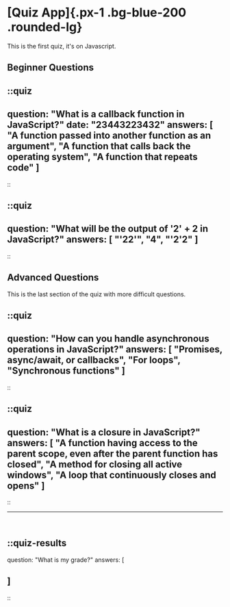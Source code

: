 # [Quiz App]{.px-1 .bg-blue-200 .rounded-lg}

This is the first quiz, it's on Javascript.

## Beginner Questions

::quiz
---
question: "What is a callback function in JavaScript?"
date: "23443223432"
answers: [
  "A function passed into another function as an argument",
  "A function that calls back the operating system",
  "A function that repeats code"
]
---
::

::quiz
---
question: "What will be the output of '2' + 2 in JavaScript?"
answers: [
  "'22'",
  "4",
  "'2'2"
]
---
::

## Advanced Questions

This is the last section of the quiz with more difficult questions.

::quiz
---
question: "How can you handle asynchronous operations in JavaScript?"
answers: [
  "Promises, async/await, or callbacks",
  "For loops",
  "Synchronous functions"
]
---
::

::quiz
---
question: "What is a closure in JavaScript?"
answers: [
  "A function having access to the parent scope, even after the parent function has closed",
  "A method for closing all active windows",
  "A loop that continuously closes and opens"
]
---
::

<!-- ... -->

---

<br />

::quiz-results
---
question: "What is my grade?"
answers: [

]
---
::